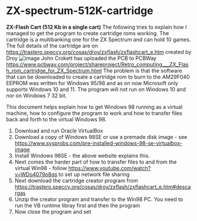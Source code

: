# ZX-spectrum-512K-cartridge
**ZX-Flash Cart (512 Kb in a single cart)**
The following tries to explain how I managed to get the program to create cartridge roms working. The cartridge is a multibanking one for the ZX Spectrum and can hold 10 games. The full details of the cartridge are on https://trastero.speccy.org/cosas/droy/zxflash/zxflashcart_e.htm created by Droy
![image](https://github.com/user-attachments/assets/19d3272b-0a78-4e7d-a3b5-bf80ef1801f6)
John Crokett has uploaded the PCB to PCBWay https://www.pcbway.com/project/shareproject/Retro_computing___ZX_Flash_rom_cartridge_for_ZX_Spectrum.html
The problem is that the software that can be downloaded to create a cartridge rom to burn to the AM29F040 EEPROM was written for Windows 95/98 and as on now Microsoft only supports Windows 10 and 11. The program will not run on Windows 10 and nor on Windows 7 32 bit.

This document helps explain how to get Windows 98 running as a virtual machine, how to configure the program to work and how to transfer files back and forth to the virtual Windows 98.

1) Download and run Oracle VirtualBox
2) Download a copy of Windows 98SE or use a premade disk image - see https://www.sysprobs.com/pre-installed-windows-98-se-virtualbox-image
3) Install Windows 98SE - the above website explains this.
4) Next comes the harder part of how to transfer files to and from the virtual Win98 - follow https://www.youtube.com/watch?v=WDo4079o8qs to set up network file sharing
5) Next download the cartridge creator program from https://trastero.speccy.org/cosas/droy/zxflash/zxflashcart_e.htm#descargas
6) Unzip the creator program and transfer to the Win98 PC. You need to run the VB runtime libray first and then the program
7) Now close the program and set 
